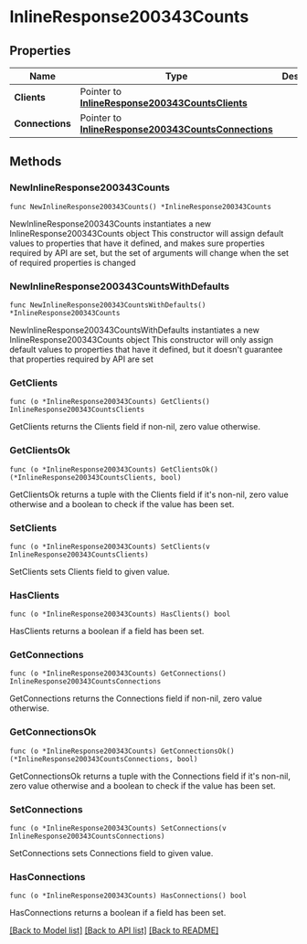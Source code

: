 # InlineResponse200343Counts

## Properties

Name | Type | Description | Notes
------------ | ------------- | ------------- | -------------
**Clients** | Pointer to [**InlineResponse200343CountsClients**](InlineResponse200343CountsClients.md) |  | [optional] 
**Connections** | Pointer to [**InlineResponse200343CountsConnections**](InlineResponse200343CountsConnections.md) |  | [optional] 

## Methods

### NewInlineResponse200343Counts

`func NewInlineResponse200343Counts() *InlineResponse200343Counts`

NewInlineResponse200343Counts instantiates a new InlineResponse200343Counts object
This constructor will assign default values to properties that have it defined,
and makes sure properties required by API are set, but the set of arguments
will change when the set of required properties is changed

### NewInlineResponse200343CountsWithDefaults

`func NewInlineResponse200343CountsWithDefaults() *InlineResponse200343Counts`

NewInlineResponse200343CountsWithDefaults instantiates a new InlineResponse200343Counts object
This constructor will only assign default values to properties that have it defined,
but it doesn't guarantee that properties required by API are set

### GetClients

`func (o *InlineResponse200343Counts) GetClients() InlineResponse200343CountsClients`

GetClients returns the Clients field if non-nil, zero value otherwise.

### GetClientsOk

`func (o *InlineResponse200343Counts) GetClientsOk() (*InlineResponse200343CountsClients, bool)`

GetClientsOk returns a tuple with the Clients field if it's non-nil, zero value otherwise
and a boolean to check if the value has been set.

### SetClients

`func (o *InlineResponse200343Counts) SetClients(v InlineResponse200343CountsClients)`

SetClients sets Clients field to given value.

### HasClients

`func (o *InlineResponse200343Counts) HasClients() bool`

HasClients returns a boolean if a field has been set.

### GetConnections

`func (o *InlineResponse200343Counts) GetConnections() InlineResponse200343CountsConnections`

GetConnections returns the Connections field if non-nil, zero value otherwise.

### GetConnectionsOk

`func (o *InlineResponse200343Counts) GetConnectionsOk() (*InlineResponse200343CountsConnections, bool)`

GetConnectionsOk returns a tuple with the Connections field if it's non-nil, zero value otherwise
and a boolean to check if the value has been set.

### SetConnections

`func (o *InlineResponse200343Counts) SetConnections(v InlineResponse200343CountsConnections)`

SetConnections sets Connections field to given value.

### HasConnections

`func (o *InlineResponse200343Counts) HasConnections() bool`

HasConnections returns a boolean if a field has been set.


[[Back to Model list]](../README.md#documentation-for-models) [[Back to API list]](../README.md#documentation-for-api-endpoints) [[Back to README]](../README.md)


